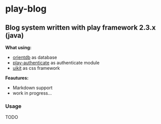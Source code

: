 # play-blog  
## Blog system written with play framework 2.3.x (java)

**What using:**  
* [orientdb](http://www.orientechnologies.com/orientdb/) as database
* [play-authenticate](http://joscha.github.io/play-authenticate/) as authenticate module
* [uikit](http://getuikit.com/) as css framework

**Feautures:**  
* Markdown support
* work in progress...

### Usage
TODO



